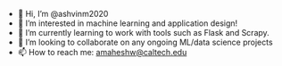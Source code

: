 - 👋 Hi, I’m @ashvinm2020
- 👀 I’m interested in machine learning and application design!
- 🌱 I’m currently learning to work with tools such as Flask and Scrapy.
- 💞️ I’m looking to collaborate on any ongoing ML/data science projects
- 📫 How to reach me: amaheshw@caltech.edu

<!---
ashvinm2020/ashvinm2020 is a ✨ special ✨ repository because its `README.md` (this file) appears on your GitHub profile.
You can click the Preview link to take a look at your changes.
--->
